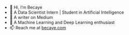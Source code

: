 - 👋 Hi, I’m Becaye
- 👀 A Data Scientist Intern | Student in Artificial Intelligence
- 🌱 A writer on Medium
- 💞️ A Machine Learning and Deep Learning enthusiast
- 📫 Reach me at [becaye.com](https://becaye.com/)

<!---
BecayeSoft/BecayeSoft is a ✨ special ✨ repository because its `README.md` (this file) appears on your GitHub profile.
You can click the Preview link to take a look at your changes.
--->
